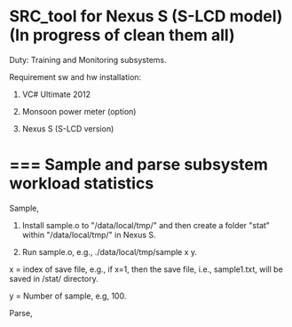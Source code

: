 SRC_tool for Nexus S (S-LCD model) (In progress of clean them all)
========

Duty: Training and Monitoring subsystems.

Requirement sw and hw installation:

1) VC# Ultimate 2012

2) Monsoon power meter (option)

3) Nexus S (S-LCD version)

===
Sample and parse subsystem workload statistics
===

Sample,

1) Install sample.o to "/data/local/tmp/" and then create a folder "stat" within "/data/local/tmp/" in Nexus S.

2) Run sample.o, e.g., ./data/local/tmp/sample x y.

x = index of save file, e.g., if x=1, then the save file, i.e., sample1.txt, will be saved in /stat/ directory.

y = Number of sample, e.g, 100.

Parse,

